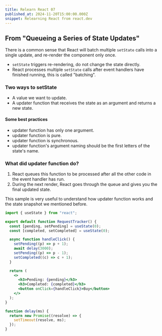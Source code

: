 ```yaml
---
title: Relearn React 07
published_at: 2024-11-20T15:00:00.000Z
snippet: Relearning React from react.dev
---
```


## From "Queueing a Series of State Updates"

There is a common sense that React will batch multiple `setState` calls into a single update, and re-render the component only once.

- `setState` triggers re-rendering, do not change the state directly.
- React processes multiple `setState` calls after event handlers have finished running, this is called "batching".

### Two ways to setState

- A value we want to update.
- A updater function that receives the state as an argument and returns a new state.

#### Some best practices

- updater function has only one argument.
- updater function is pure.
- updater function is synchronous.
- updater function's argument naming should be the first letters of the state's name.

### What did updater function do?

1. React queues this function to be processed after all the other code in the event handler has run.
2. During the next render, React goes through the queue and gives you the final updated state.

This sample is very useful to understand how updater function works and the state snapshot we mentioned before.

```jsx
import { useState } from "react";

export default function RequestTracker() {
  const [pending, setPending] = useState(0);
  const [completed, setCompleted] = useState(0);

  async function handleClick() {
    setPending((p) => p + 1);
    await delay(3000);
    setPending((p) => p - 1);
    setCompleted((c) => c + 1);
  }

  return (
    <>
      <h3>Pending: {pending}</h3>
      <h3>Completed: {completed}</h3>
      <button onClick={handleClick}>Buy</button>
    </>
  );
}

function delay(ms) {
  return new Promise((resolve) => {
    setTimeout(resolve, ms);
  });
}
```
